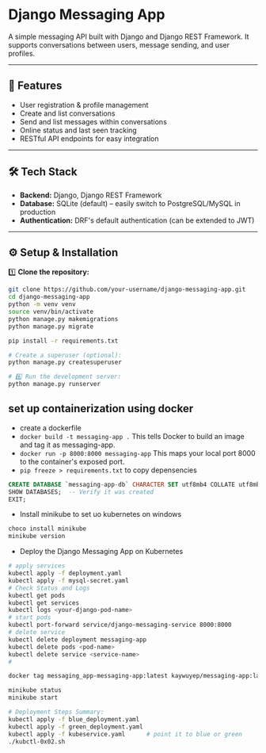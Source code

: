 # Django Messaging App

A simple messaging API built with Django and Django REST Framework. It supports conversations between users, message sending, and user profiles.

---

## 🚀 Features

- User registration & profile management
- Create and list conversations
- Send and list messages within conversations
- Online status and last seen tracking
- RESTful API endpoints for easy integration

---

## 🛠️ Tech Stack

- **Backend:** Django, Django REST Framework
- **Database:** SQLite (default) – easily switch to PostgreSQL/MySQL in production
- **Authentication:** DRF's default authentication (can be extended to JWT)

---

## ⚙️ Setup & Installation

1️⃣ **Clone the repository:**

```bash
git clone https://github.com/your-username/django-messaging-app.git
cd django-messaging-app
python -m venv venv
source venv/bin/activate
python manage.py makemigrations
python manage.py migrate

pip install -r requirements.txt

# Create a superuser (optional):
python manage.py createsuperuser

# 6️⃣ Run the development server:
python manage.py runserver
```

## set up containerization using docker

- create a dockerfile
- `docker build -t messaging-app .` This tells Docker to build an image and tag it as messaging-app.
- `docker run -p 8000:8000 messaging-app` This maps your local port 8000 to the container's exposed port.
- `pip freeze > requirements.txt` to copy depensencies


```sql
CREATE DATABASE `messaging-app-db` CHARACTER SET utf8mb4 COLLATE utf8mb4_unicode_ci;
SHOW DATABASES;  -- Verify it was created
EXIT;
```

- Install minikube to set uo kubernetes on windows
```bash
choco install minikube
minikube version
```
- Deploy the Django Messaging App on Kubernetes
```bash
# apply services
kubectl apply -f deployment.yaml
kubectl apply -f mysql-secret.yaml
# Check Status and Logs
kubectl get pods
kubectl get services
kubectl logs <your-django-pod-name>
# start pods
kubectl port-forward service/django-messaging-service 8000:8000
# delete service
kubectl delete deployment messaging-app
kubectl delete pods <pod-name>
kubectl delete service <service-name>
#
```

```bash
docker tag messaging_app-messaging-app:latest kaywuyep/messaging-app:latest

```

```bash
minikube status
minikube start
```

```bash
# Deployment Steps Summary:
kubectl apply -f blue_deployment.yaml
kubectl apply -f green_deployment.yaml
kubectl apply -f kubeservice.yaml      # point it to blue or green
./kubctl-0x02.sh
```